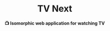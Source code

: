 <div align="center">
  <h1>TV Next</h1>
  <h4>📺 Isomorphic web application for watching TV</h4>
</div>
